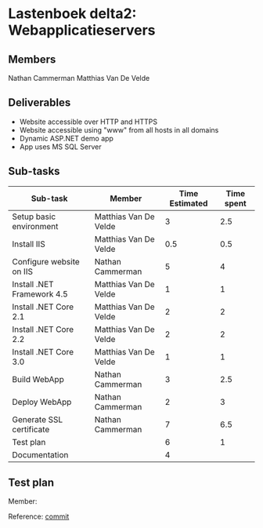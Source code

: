 # Lastenboek delta2: Webapplicatieservers

## Members

Nathan Cammerman
Matthias Van De Velde


## Deliverables

* Website accessible over HTTP and HTTPS
* Website accessible using "www" from all hosts in all domains
* Dynamic ASP.NET demo app
* App uses MS SQL Server


## Sub-tasks

| Sub-task                   | Member                | Time Estimated | Time spent     |
| --------------             | --------------        | -------------- | -------------- |
| Setup basic environment    | Matthias Van De Velde | 3              | 2.5            |
| Install IIS                | Matthias Van De Velde | 0.5            | 0.5            |
| Configure website on IIS   | Nathan Cammerman      | 5              | 4              |
| Install .NET Framework 4.5 | Matthias Van De Velde | 1              | 1              |
| Install .NET Core 2.1      | Matthias Van De Velde | 2              | 2              |
| Install .NET Core 2.2      | Matthias Van De Velde | 2              | 2              |
| Install .NET Core 3.0      | Matthias Van De Velde | 1              | 1              |
| Build WebApp               | Nathan Cammerman      | 3              | 2.5            |
| Deploy WebApp              | Nathan Cammerman      | 2              | 3              |
| Generate SSL certificate   | Nathan Cammerman      | 7              | 6.5            |
| Test plan                  |                       | 6              | 1              |
| Documentation              |                       | 4              |                |


## Test plan

Member: <name>

Reference: [commit](link/to/test-report)
